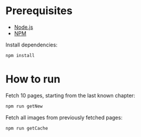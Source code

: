 # Prerequisites

- [Node.js](https://nodejs.org/en/)
- [NPM](https://www.npmjs.com/)

Install dependencies:
```bash
npm install
```

# How to run

Fetch 10 pages, starting from the last known chapter:
```bash
npm run getNew
```

Fetch all images from previously fetched pages:
```bash
npm run getCache
```